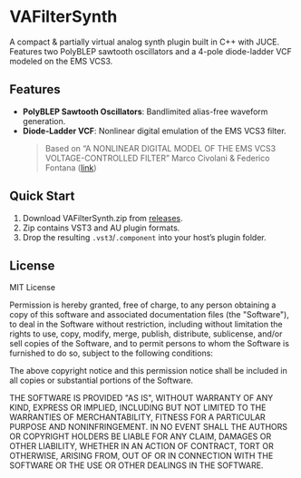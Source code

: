 # VAFilterSynth

A compact & partially virtual analog synth plugin built in C++ with JUCE.
Features two PolyBLEP sawtooth oscillators and a 4-pole diode-ladder VCF modeled on the EMS VCS3.

## Features
- **PolyBLEP Sawtooth Oscillators**: Bandlimited alias-free waveform generation.
- **Diode-Ladder VCF**: Nonlinear digital emulation of the EMS VCS3 filter.
  > Based on “A NONLINEAR DIGITAL MODEL OF THE EMS VCS3 VOLTAGE-CONTROLLED FILTER”
  > Marco Civolani & Federico Fontana ([link](https://www.researchgate.net/publication/224130819_Modeling_of_the_EMS_VCS3_Voltage-Controlled_Filter_as_a_Nonlinear_Filter_Network))

## Quick Start
1. Download VAFilterSynth.zip from [releases](https://github.com/CarterBloop/VAFilterSynth/releases/tag/0.1.0-alpha).
2. Zip contains VST3 and AU plugin formats.
4. Drop the resulting `.vst3`/`.component` into your host’s plugin folder.

## License

MIT License

Permission is hereby granted, free of charge, to any person obtaining a copy
of this software and associated documentation files (the "Software"), to deal
in the Software without restriction, including without limitation the rights
to use, copy, modify, merge, publish, distribute, sublicense, and/or sell
copies of the Software, and to permit persons to whom the Software is
furnished to do so, subject to the following conditions:

The above copyright notice and this permission notice shall be included in all
copies or substantial portions of the Software.

THE SOFTWARE IS PROVIDED "AS IS", WITHOUT WARRANTY OF ANY KIND, EXPRESS OR
IMPLIED, INCLUDING BUT NOT LIMITED TO THE WARRANTIES OF MERCHANTABILITY,
FITNESS FOR A PARTICULAR PURPOSE AND NONINFRINGEMENT. IN NO EVENT SHALL THE
AUTHORS OR COPYRIGHT HOLDERS BE LIABLE FOR ANY CLAIM, DAMAGES OR OTHER
LIABILITY, WHETHER IN AN ACTION OF CONTRACT, TORT OR OTHERWISE, ARISING FROM,
OUT OF OR IN CONNECTION WITH THE SOFTWARE OR THE USE OR OTHER DEALINGS IN THE
SOFTWARE.
